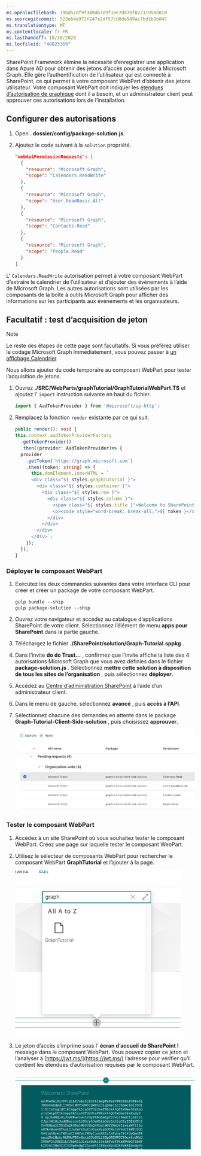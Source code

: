 ```yaml
---
ms.openlocfilehash: 19bd57df9f349d67e9f10e7dd70f02231950b010
ms.sourcegitcommit: 523e64e972f247e2df57cd8de949ac7bd1b8b047
ms.translationtype: MT
ms.contentlocale: fr-FR
ms.lasthandoff: 10/30/2020
ms.locfileid: "48823369"
---
```

<!-- markdownlint-disable MD002 MD041 -->

SharePoint Framework élimine la nécessité d’enregistrer une application dans Azure AD pour obtenir des jetons d’accès pour accéder à Microsoft Graph. Elle gère l’authentification de l’utilisateur qui est connecté à SharePoint, ce qui permet à votre composant WebPart d’obtenir des jetons utilisateur. Votre composant WebPart doit indiquer les [étendues d’autorisation de graphique](https://docs.microsoft.com/graph/permissions-reference) dont il a besoin, et un administrateur client peut approuver ces autorisations lors de l’installation.

## <a name="configure-permissions"></a>Configurer des autorisations

1. Open **. dossier/config/package-solution.js**.

1. Ajoutez le code suivant à la `solution` propriété.

    ```json
    "webApiPermissionRequests": [
      {
        "resource": "Microsoft Graph",
        "scope": "Calendars.ReadWrite"
      },
      {
        "resource": "Microsoft Graph",
        "scope": "User.ReadBasic.All"
      },
      {
        "resource": "Microsoft Graph",
        "scope": "Contacts.Read"
      },
      {
        "resource": "Microsoft Graph",
        "scope": "People.Read"
      }
    ]
    ```

L' `Calendars.ReadWrite` autorisation permet à votre composant WebPart d’extraire le calendrier de l’utilisateur et d’ajouter des événements à l’aide de Microsoft Graph. Les autres autorisations sont utilisées par les composants de la boîte à outils Microsoft Graph pour afficher des informations sur les participants aux événements et les organisateurs.

## <a name="optional-test-token-acquisition"></a>Facultatif : test d’acquisition de jeton

> [!NOTE]
> Le reste des étapes de cette page sont facultatifs. Si vous préférez utiliser le codage Microsoft Graph immédiatement, vous pouvez passer à [un affichage Calendrier](/graph/tutorials/spfx?tutorial-step=3).

Nous allons ajouter du code temporaire au composant WebPart pour tester l’acquisition de jetons.

1. Ouvrez **./SRC/WebParts/graphTutorial/GraphTutorialWebPart.TS** et ajoutez l' `import` instruction suivante en haut du fichier.

    ```typescript
    import { AadTokenProvider } from '@microsoft/sp-http';
    ```

1. Remplacez la fonction `render` existante par ce qui suit.

    ```typescript
    public render(): void {
    this.context.aadTokenProviderFactory
      .getTokenProvider()
      .then((provider: AadTokenProvider)=> {
      provider
        .getToken('https://graph.microsoft.com')
        .then((token: string) => {
          this.domElement.innerHTML = `
          <div class="${ styles.graphTutorial }">
            <div class="${ styles.container }">
              <div class="${ styles.row }">
                <div class="${ styles.column }">
                  <span class="${ styles.title }">Welcome to SharePoint!</span>
                  <p><code style="word-break: break-all;">${ token }</code></p>
                </div>
              </div>
            </div>
          </div>`;
        });
      });
    }
    ```

### <a name="deploy-the-web-part"></a>Déployer le composant WebPart

1. Exécutez les deux commandes suivantes dans votre interface CLI pour créer et créer un package de votre composant WebPart.

    ```Shell
    gulp bundle --ship
    gulp package-solution --ship
    ```

1. Ouvrez votre navigateur et accédez au catalogue d’applications SharePoint de votre client. Sélectionnez l’élément de menu **apps pour SharePoint** dans la partie gauche.

1. Téléchargez le fichier **./SharePoint/solution/Graph-Tutorial.sppkg** .

1. Dans l’invite **do do Trust...** , confirmez que l’invite affiche la liste des 4 autorisations Microsoft Graph que vous avez définies dans le fichier **package-solution.js** . Sélectionnez **mettre cette solution à disposition de tous les sites de l’organisation** , puis sélectionnez **déployer**.

1. Accédez au [Centre d’administration SharePoint](https://admin.microsoft.com/sharepoint?page=classicfeatures&modern=true) à l’aide d’un administrateur client.

1. Dans le menu de gauche, sélectionnez **avancé** , puis **accès à l’API**.

1. Sélectionnez chacune des demandes en attente dans le package **Graph-Tutorial-Client-Side-solution** , puis choisissez **approuver**.

    ![Capture d’écran de la page d’accès à l’API du centre d’administration SharePoint](images/api-access.png)

### <a name="test-the-web-part"></a>Tester le composant WebPart

1. Accédez à un site SharePoint où vous souhaitez tester le composant WebPart. Créez une page sur laquelle tester le composant WebPart.

1. Utilisez le sélecteur de composants WebPart pour rechercher le composant WebPart **GraphTutorial** et l’ajouter à la page.

    ![Capture d’écran du composant WebPart GraphTutorial dans le sélecteur de composants WebPart](images/add-web-part.png)

1. Le jeton d’accès s’imprime sous l' **écran d’accueil de SharePoint !** message dans le composant WebPart. Vous pouvez copier ce jeton et l’analyser à [https://jwt.ms/](https://jwt.ms/) l’adresse pour vérifier qu’il contient les étendues d’autorisation requises par le composant WebPart.

    ![Capture d’écran du composant WebPart affichant un jeton d’accès](images/access-token.png)
